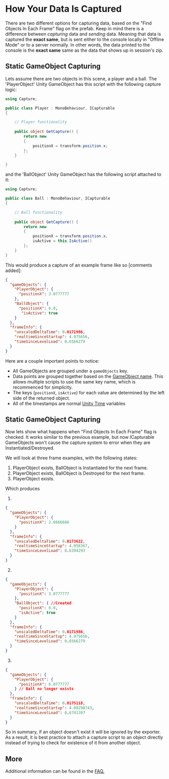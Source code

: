 # How Your Data Is Captured 

There are two different options for capturing data, based on the "Find Objects In Each Frame" flag
on the prefab. Keep in mind there is a difference between *capturing* data 
and *sending* data. Meaning that data is captured the **exact same**, but is sent either to the
console locally in "Offline Mode" or to a server normally. In other words, the data printed to the console is the **exact same** same as the data that shows up in session's zip.

## Static GameObject Capturing

Lets assume there are two objects in this scene, a player and a ball. 
The 'PlayerObject' Unity GameObject has this script with the following capture logic:

```csharp
using Capture;

public class Player : MonoBehaviour, ICapturable
{

	// Player functionality 
	
    public object GetCapture() {
        return new 
        {
            positionX = transform.position.x;
        };
    }

}
```

and the 'BallObject' Unity GameObject has the following script attached to it:
```csharp
using Capture;

public class Ball : MonoBehaviour, ICapturable
{

	// Ball functionality 
	
    public object GetCapture() {
        return new 
        {
            positionX = transform.position.x,
            isActive = this.IsActive()
        };
    }
}

```

This would produce a capture of an example frame like so [comments added]:

```json
{
  "gameObjects": {
    "PlayerObject": {
      "positionX": 3.0777777
    },
    "BallObject": {
      "positionX": 6.0,
       "isActive": true
    }
  },
  "frameInfo": {
    "unscaledDeltaTime": 0.0171986,
    "realtimeSinceStartup": 4.075656,
    "timeSinceLevelLoad": 0.6566279
  }
}
```

Here are a couple important points to notice:
- All GameObjects are grouped under a `gameObjects` key.
- Data points are grouped together based on the [GameObject name](https://docs.unity3d.com/ScriptReference/Object-name.html). 
This allows multiple scripts to use the same key name, which is recommenced for simplicity.
- The keys (`positionX`, `isActive`) for each value are determined by the left side of the returned
object.
- All of the timestamps are normal [Unity Time](https://docs.unity3d.com/2018.2/Documentation/ScriptReference/Time.html) variables

## Static GameObject Capturing

Now lets show what happens when "Find Objects In Each Frame" flag is checked.
It works similar to the previous example, but now ICapturable GameObjects
won't cause the capture system to error when they are Instantiated/Destroyed. 

We will look at three frame examples, with the following states:
1. PlayerObject exists, BallObject is Instantiated for the next frame.
1. PlayerObject exists, BallObject is Destroyed for the next frame.
1. PlayerObject exists.

Which produces

1.
```json
{
  "gameObjects": {
    "PlayerObject": {
      "positionX": 2.6666666
    }
  },
  "frameInfo": {
    "unscaledDeltaTime": 0.0173622,
    "realtimeSinceStartup": 4.058367,
    "timeSinceLevelLoad": 0.6394293
  }
}
```

2.
```json
{
  "gameObjects": {
    "PlayerObject": {
      "positionX": 3.0777777
    },
    "BallObject": { //Created
      "positionX": 6.0,
      "isActive": true
    }
  },
  "frameInfo": { 
    "unscaledDeltaTime": 0.0171986,
    "realtimeSinceStartup": 4.075656,
    "timeSinceLevelLoad": 0.6566279 
  }
}
```

3.
```json
{
  "gameObjects": {
    "PlayerObject": {
      "positionX": 6.0777777
    } // Ball no longer exists
  },
  "frameInfo": {
    "unscaledDeltaTime": 0.0175118,
    "realtimeSinceStartup": 4.09290743,
    "timeSinceLevelLoad": 0.6741397
  }
}
```

So in summary, if an object doesn't exist it will be ignored by the exporter.
As a result, it is best practice to attach a capture script to an object directly 
instead of trying to check for existence of it from another object. 

## More

Additional information can be found in the [FAQ.](FAQ.md)